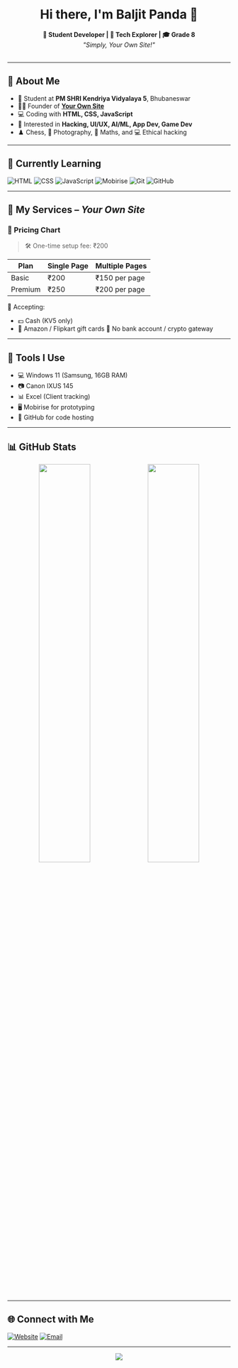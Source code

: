  <h1 align="center">Hi there, I'm Baljit Panda 👋</h1>

<p align="center">
  <b>🚀 Student Developer | 🧠 Tech Explorer | 🎓 Grade 8</b><br>
  <i>"Simply, Your Own Site!"</i><br><br>
</p>

---

## 📛 About Me

- 🏫 Student at **PM SHRI Kendriya Vidyalaya 5**, Bhubaneswar
- 👨‍💻 Founder of [**Your Own Site**](https://yourownsite.rf.gd)
- 💻 Coding with **HTML, CSS, JavaScript**
- 🧩 Interested in **Hacking, UI/UX, AI/ML, App Dev, Game Dev**
- ♟️ Chess, 📸 Photography, 📐 Maths, and 💻 Ethical hacking

---

## 🧠 Currently Learning

![HTML](https://img.shields.io/badge/HTML-E34F26?style=for-the-badge&logo=html5&logoColor=white)
![CSS](https://img.shields.io/badge/CSS-1572B6?style=for-the-badge&logo=css3&logoColor=white)
![JavaScript](https://img.shields.io/badge/JavaScript-yellow?style=for-the-badge&logo=javascript&logoColor=black)
![Mobirise](https://img.shields.io/badge/Mobirise-FF4B00?style=for-the-badge&logo=mobirise&logoColor=white)
![Git](https://img.shields.io/badge/Git-F05032?style=for-the-badge&logo=git&logoColor=white)
![GitHub](https://img.shields.io/badge/GitHub-181717?style=for-the-badge&logo=github&logoColor=white)

---

## 💼 My Services – *Your Own Site*

### 💸 Pricing Chart

> 🛠 One-time setup fee: ₹200

| Plan    | Single Page | Multiple Pages |
|---------|-------------|----------------|
| Basic   | ₹200        | ₹150 per page  |
| Premium | ₹250        | ₹200 per page  |

🧾 Accepting:
- 💵 Cash (KV5 only)
- 🎁 Amazon / Flipkart gift cards 
🚫 No bank account / crypto gateway

---

## 🧰 Tools I Use

- 💻 Windows 11 (Samsung, 16GB RAM)
- 📷 Canon IXUS 145
- 📊 Excel (Client tracking)
- 🖥️ Mobirise for prototyping
- 🐙 GitHub for code hosting

---

## 📊 GitHub Stats

<p align="center">
  <img src="https://github-readme-stats.vercel.app/api?username=baljit-webcoder&show_icons=true&theme=radical&hide_border=true" width="48%">
  <img src="https://github-readme-streak-stats.herokuapp.com/?user=baljit-webcoder&theme=radical&hide_border=true" width="48%">
</p>

---

## 🌐 Connect with Me

[![Website](https://img.shields.io/badge/Website-yourownsite.rf.gd-0A0A0A?style=for-the-badge&logo=internet-archive&logoColor=white)](https://yourownsite.rf.gd)
[![Email](https://img.shields.io/badge/Email-yourownsite@outlook.com-D14836?style=for-the-badge&logo=gmail&logoColor=white)](mailto:your.email@example.com)

---

<p align="center">
  <img src="https://capsule-render.vercel.app/api?type=waving&color=gradient&height=150&section=footer"/>
</p>
